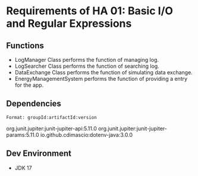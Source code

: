 # Requirements of HA 01: Basic I/O and Regular Expressions
## Functions 
- LogManager Class performs the function of managing log.
- LogSearcher Class performs the function of searching log.
- DataExchange Class performs the function of simulating data exchange.
- EnergyManagementSystem performs the function of providing a entry for the app.

## Dependencies
`Format: groupId:artifactId:version`

org.junit.jupiter:junit-jupiter-api:5.11.0
org.junit.jupiter:junit-jupiter-params:5.11.0
io.github.cdimascio:dotenv-java:3.0.0

## Dev Environment
- JDK 17
